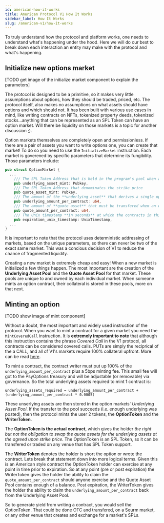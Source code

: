 ```yaml
---
id: american-how-it-works
title: American Protocol V1 How It Works
sidebar_label: How It Works
slug: /american-v1/how-it-works
---
```


To truly understand how the protocol and platform works, one needs to understand what's 
happening under the hood. Here we will do our best to break down each interaction an entity
may make with the protocol and what's happening.

## Initialize new options market
[TODO get image of the initialize market component to explain the parameters]

The protocol is designed to be a primitive, so it makes very little assumptions about options,
how they should be traded, priced, etc. The protocol itself, also makes no assumptions on what
assets should have options and which should not. It has been built with various use cases in 
mind, like writing contracts on NFTs, tokenized property deeds, tokenized stocks...anything 
that can be represented as an SPL Token can have an option market. Will there be liquidity 
on those markets is a topic for another discussion ;).

Option markets themselves are completely open and permissionless. If there are a pair of assets
you want to write options one, you can create that market! To do so you need to use the 
`InitializeMarket` instruction. Each market is goverened by specific parameters that determine 
its fungibility. Those parameters include:

````Rust
pub struct OptionMarket {
  ...
    /// The SPL Token Address that is held in the program's pool when an option is written
    pub underlying_asset_mint: Pubkey,
    /// The SPL Token Address that denominates the strike price
    pub quote_asset_mint: Pubkey,
    /// The amount of the **underlying asset** that derives a single option
    pub underlying_amount_per_contract: u64,
    /// The amount of **quote asset** that must be transfered when an option is exercised
    pub quote_amount_per_contract: u64,
    /// The Unix timestamp **in seconds** at which the contracts in this market expire
    pub expiration_unix_timestamp: UnixTimestamp,
  ...
}
````

It is important to note that the protocol uses deterministic addressing of markets, based on 
the unique parameters, so there can never be two of the exact same market. This was a concious
decision of V1 to reduce the chance of fragmented liquidity. 

Creating a new market is extremely cheap and easy! When a new market is initialized a few things
happen. The most important are the creation of the **Underlying Asset Pool** and the 
**Quote Asset Pool** for that market. These pools are unique to and owned by each individual 
market. When someone mints an option contract, their collateral is stored in these pools, more 
on that next.

## Minting an option
[TODO show image of mint component]

Without a doubt, the most important and widely used instruction of the protocol. When you want to 
mint a contract for a given market you need the `MintCoveredCall` instruction. It is 
**extremely important to note** that although this instruction contains the phrase _Covered Call_
in the V1 protocol, all contracts can be considered covered calls. PUTs are simply the reciprical 
of the a CALL, and all of V1's markets require 100% collateral upfront. More can be read 
[here](./arch-put-call.md).

To mint a contract, the contract writer must put up 100% of the `underlying_amount_per_contract` 
plus a 5bps minting fee. This small fee will got to the PsyOptions treasury and will be adjustable (or removable) via 
governance. So the total underlying assets required to mint 1 contract is:

`underlying_assets_required = underlying_amount_per_contract + (underlying_amount_per_contract * 0.0005)`

These unserlying assets are then stored in the option markets' _Underlying Asset Pool_. If 
the transfer to the pool succeeds (i.e. enough underlying was posted), then the protocol 
mints the user 2 tokens, the **OptionToken** and the **WriterToken**. 

The **OptionToken is the actual contract**, which gives the holder _the right but not 
the obligation to swap the quote assets for the underlying assets at the agreed upon 
strike price_. The OptionToken is an SPL Token, so it can be transfered or traded on
any venue that has SPL Token support. 

The **WriterToken** denotes the holder is short the option or wrote the contract. Lets
break that statement down into more logical terms. Given this is an American style contract
the OptionToken holder can exercise at any point in time prior to expiration. So at any point
(pre or post expiration) the WriterToken gives the holder the ability to claim the 
`quote_amount_per_contract` should anyone exercise and the Quote Asset Pool contains 
enough of a balance. Post expiration, the WriterToken gives the holder the ability to 
claim the `underlying_amount_per_contract` back from the Underlying Asset Pool.

So to generate yield from writing a contract, you would sell the OptionToken. 
That could be done OTC and transfered, on a Seurm market, or any other venue that creates
and exchange for a market's SPLs. 


